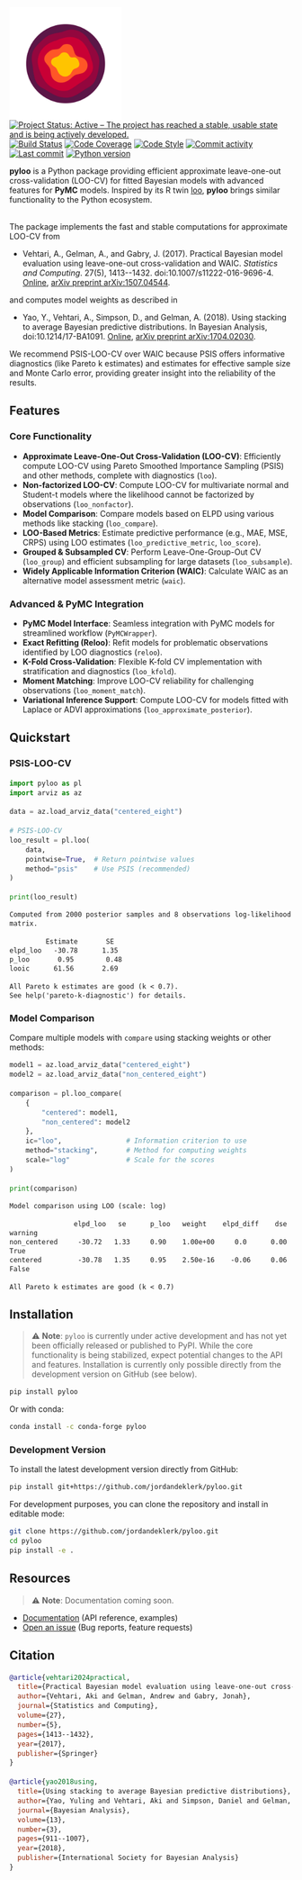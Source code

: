 <img src="./assets/pyloo-official.png"  width="200" align="left" />

[![Project Status: Active – The project has reached a stable, usable state and is being actively developed.](https://www.repostatus.org/badges/latest/active.svg)](https://www.repostatus.org/#active)
[![Build Status](https://github.com/jordandeklerk/pyloo/actions/workflows/test.yml/badge.svg)](https://github.com/jordandeklerk/pyloo/actions/workflows/test.yml)
[![Code Coverage](https://codecov.io/gh/jordandeklerk/pyloo/branch/main/graph/badge.svg)](https://codecov.io/gh/jordandeklerk/pyloo)
[![Code Style](https://img.shields.io/badge/code%20style-black-000000.svg)](https://github.com/ambv/black)
[![Commit activity](https://img.shields.io/github/commit-activity/m/jordandeklerk/pyloo)](https://github.com/jordandeklerk/pyloo/graphs/commit-activity)
[![Last commit](https://img.shields.io/github/last-commit/jordandeklerk/pyloo)](https://github.com/jordandeklerk/pyloo/graphs/commit-activity)
[![Python version](https://img.shields.io/badge/3.11%20%7C%203.12%20%7C%203.13-blue?logo=python&logoColor=white)](https://www.python.org/)

__pyloo__ is a Python package providing efficient approximate leave-one-out cross-validation (LOO-CV) for fitted Bayesian models with advanced features for **PyMC** models. Inspired by its R twin [loo](https://github.com/stan-dev/loo), __pyloo__ brings similar functionality to the Python ecosystem.
<br><br>

The package implements the fast and stable computations for approximate LOO-CV from

* Vehtari, A., Gelman, A., and Gabry, J. (2017). Practical Bayesian model
evaluation using leave-one-out cross-validation and WAIC.
_Statistics and Computing_. 27(5), 1413--1432.
doi:10.1007/s11222-016-9696-4. [Online](https://link.springer.com/article/10.1007/s11222-016-9696-4),
[arXiv preprint arXiv:1507.04544](https://arxiv.org/abs/1507.04544).

and computes model weights as described in

* Yao, Y., Vehtari, A., Simpson, D., and Gelman, A. (2018). Using
stacking to average Bayesian predictive distributions. In Bayesian
Analysis, doi:10.1214/17-BA1091.
[Online](https://projecteuclid.org/euclid.ba/1516093227),
[arXiv preprint arXiv:1704.02030](https://arxiv.org/abs/1704.02030).

We recommend PSIS-LOO-CV over WAIC because PSIS offers informative diagnostics (like Pareto k estimates) and estimates for effective sample size and Monte Carlo error, providing greater insight into the reliability of the results.

## Features

### Core Functionality

*   **Approximate Leave-One-Out Cross-Validation (LOO-CV)**: Efficiently compute LOO-CV using Pareto Smoothed Importance Sampling (PSIS) and other methods, complete with diagnostics (`loo`).
*   **Non-factorized LOO-CV**: Compute LOO-CV for multivariate normal and Student-t models where the likelihood cannot be factorized by observations (`loo_nonfactor`).
*   **Model Comparison**: Compare models based on ELPD using various methods like stacking (`loo_compare`).
*   **LOO-Based Metrics**: Estimate predictive performance (e.g., MAE, MSE, CRPS) using LOO estimates (`loo_predictive_metric`, `loo_score`).
*   **Grouped & Subsampled CV**: Perform Leave-One-Group-Out CV (`loo_group`) and efficient subsampling for large datasets (`loo_subsample`).
*   **Widely Applicable Information Criterion (WAIC)**: Calculate WAIC as an alternative model assessment metric (`waic`).

### Advanced & PyMC Integration

*   **PyMC Model Interface**: Seamless integration with PyMC models for streamlined workflow (`PyMCWrapper`).
*   **Exact Refitting (Reloo)**: Refit models for problematic observations identified by LOO diagnostics (`reloo`).
*   **K-Fold Cross-Validation**: Flexible K-fold CV implementation with stratification and diagnostics (`loo_kfold`).
*   **Moment Matching**: Improve LOO-CV reliability for challenging observations (`loo_moment_match`).
*   **Variational Inference Support**: Compute LOO-CV for models fitted with Laplace or ADVI approximations (`loo_approximate_posterior`).

## Quickstart

### PSIS-LOO-CV

```python
import pyloo as pl
import arviz as az

data = az.load_arviz_data("centered_eight")

# PSIS-LOO-CV
loo_result = pl.loo(
    data,
    pointwise=True,  # Return pointwise values
    method="psis"    # Use PSIS (recommended)
)

print(loo_result)
```
```
Computed from 2000 posterior samples and 8 observations log-likelihood matrix.

         Estimate       SE
elpd_loo   -30.78      1.35
p_loo       0.95        0.48
looic      61.56       2.69

All Pareto k estimates are good (k < 0.7).
See help('pareto-k-diagnostic') for details.
```

### Model Comparison

Compare multiple models with `compare` using stacking weights or other methods:

```python
model1 = az.load_arviz_data("centered_eight")
model2 = az.load_arviz_data("non_centered_eight")

comparison = pl.loo_compare(
    {
        "centered": model1,
        "non_centered": model2
    },
    ic="loo",                # Information criterion to use
    method="stacking",       # Method for computing weights
    scale="log"              # Scale for the scores
)

print(comparison)
```
```
Model comparison using LOO (scale: log)

                elpd_loo   se      p_loo   weight    elpd_diff    dse     warning
non_centered     -30.72   1.33     0.90    1.00e+00     0.0      0.00      True
centered         -30.78   1.35     0.95    2.50e-16    -0.06     0.06      False

All Pareto k estimates are good (k < 0.7)
```

## Installation

> ⚠️ **Note**: `pyloo` is currently under active development and has not yet been officially released or published to PyPI. While the core functionality is being stabilized, expect potential changes to the API and features. Installation is currently only possible directly from the development version on GitHub (see below).

```bash
pip install pyloo
```

Or with conda:

```bash
conda install -c conda-forge pyloo
```

### Development Version

To install the latest development version directly from GitHub:

```bash
pip install git+https://github.com/jordandeklerk/pyloo.git
```

For development purposes, you can clone the repository and install in editable mode:

```bash
git clone https://github.com/jordandeklerk/pyloo.git
cd pyloo
pip install -e .
```

## Resources

> ⚠️ **Note**: Documentation coming soon.

* [Documentation]() (API reference, examples)
* [Open an issue]() (Bug reports, feature requests)

## Citation

```bibtex
@article{vehtari2024practical,
  title={Practical Bayesian model evaluation using leave-one-out cross-validation and WAIC},
  author={Vehtari, Aki and Gelman, Andrew and Gabry, Jonah},
  journal={Statistics and Computing},
  volume={27},
  number={5},
  pages={1413--1432},
  year={2017},
  publisher={Springer}
}

@article{yao2018using,
  title={Using stacking to average Bayesian predictive distributions},
  author={Yao, Yuling and Vehtari, Aki and Simpson, Daniel and Gelman, Andrew},
  journal={Bayesian Analysis},
  volume={13},
  number={3},
  pages={911--1007},
  year={2018},
  publisher={International Society for Bayesian Analysis}
}
